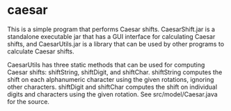 caesar
======

This is a simple program that performs Caesar shifts. CaesarShift.jar is a
standalone executable jar that has a GUI interface for calculating Caesar
shifts, and CaesarUtils.jar is a library that can be used by other programs
to calculate Caesar shifts. 

CaesarUtils has three static methods that can be used for computing Caesar
shifts: shiftString, shiftDigit, and shiftChar. shiftString computes the shift
on each alphanumeric character using the given rotations, ignoring other
characters. shiftDigit and shiftChar computes the shift on individual digits and
 characters using the given rotation. See src/model/Caesar.java for the source.